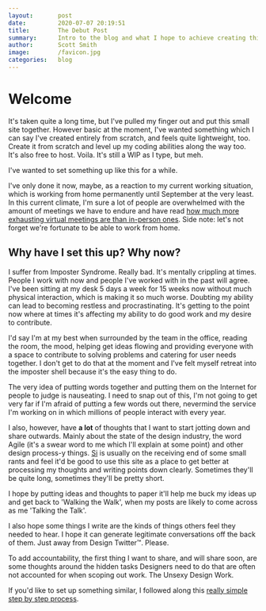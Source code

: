 ```yaml
---
layout:       post
date:         2020-07-07 20:19:51
title:        The Debut Post
summary:      Intro to the blog and what I hope to achieve creating this
author:       Scott Smith
image:        /favicon.jpg
categories:   blog
---
```


<h1>Welcome</h1>

<p>It's taken quite a long time, but I've pulled my finger out and put this small site together. However basic at the moment, I've wanted something which I can say I've created entirely from scratch, and feels quite lightweight, too. Create it from scratch and level up my coding abilities along the way too. It's also free to host. Voila. It's still a WIP as I type, but meh.</p>

<p>I've wanted to set something up like this for a while.</p>

<p>I've only done it now, maybe, as a reaction to my current working situation, which is working from home permanently until September at the very least. In this current climate, I'm sure a lot of people are overwhelmed with the amount of meetings we have to endure and have read <a href="https://www.bbc.com/worklife/article/20200421-why-zoom-video-chats-are-so-exhausting">how much more exhausting virtual meetings are than in-person ones</a>. Side note: let's not forget we're fortunate to be able to work from home.</p>

<h2>Why have I set this up? Why now?</h2>

<p>I suffer from Imposter Syndrome. Really bad. It's mentally crippling at times. People I work with now and people I've worked with in the past will agree. I've been sitting at my desk 5 days a week for 15 weeks now without much physical interaction, which is making it so much worse. Doubting my ability can lead to becoming restless and procrastinating. It's getting to the point now where at times it's affecting my ability to do good work and my desire to contribute.</p>

<p>I'd say I'm at my best when surrounded by the team in the office, reading the room, the mood, helping get ideas flowing and providing everyone with a space to contribute to solving problems and catering for user needs together. I don't get to do that at the moment and I've felt myself retreat into the imposter shell because it's the easy thing to do.</p>

<p>The very idea of putting words together and putting them on the Internet for people to judge is nauseating. I need to snap out of this, I'm not going to get very far if I'm afraid of putting a few words out there, nevermind the service I'm working on in which millions of people interact with every year.</p>

<p>I also, however, have <strong>a lot</strong> of thoughts that I want to start jotting down and share outwards. Mainly about the state of the design industry, the word Agile (it's a swear word to me which I'll explain at some point) and other design process-y things. <a href="https://twitter.com/OfficeOfWilson">Si</a> is usually on the receiving end of some small rants and feel it'd be good to use this site as a place to get better at processing my thoughts and writing points down clearly. Sometimes they'll be quite long, sometimes they'll be pretty short.</p>

<p>I hope by putting ideas and thoughts to paper it'll help me buck my ideas up and get back to 'Walking the Walk', when my posts are likely to come across as me 'Talking the Talk'.</p>

<p>I also hope some things I write are the kinds of things others feel they needed to hear. I hope it can generate legitimate conversations off the back of them. Just away from Design Twitter™. Please.</p>

<p>To add accountability, the first thing I want to share, and will share soon, are some thoughts around the hidden tasks Designers need to do that are often not accounted for when scoping out work. The Unsexy Design Work.</p>

<p>If you'd like to set up something similar, I followed along this <a href="http://www.jmcglone.com/guides/github-pages/#">really simple step by step process</a>.</p>
